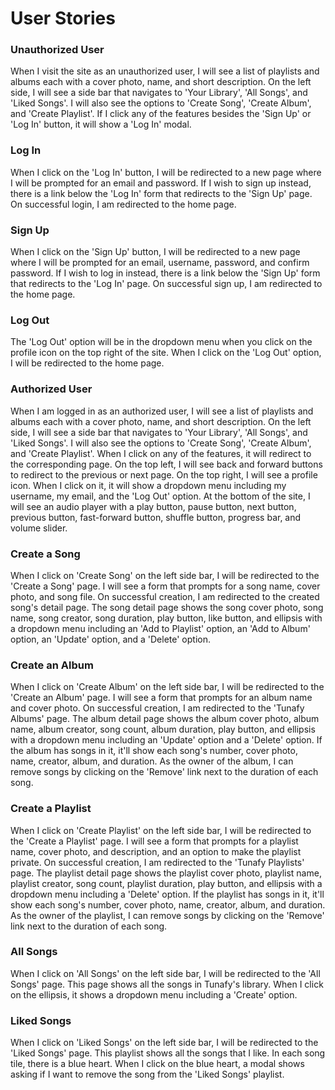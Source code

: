 # User Stories

### Unauthorized User
When I visit the site as an unauthorized user, I will see a list of playlists and albums each with a cover photo, name, and short description. On the left side, I will see a side bar that navigates to 'Your Library', 'All Songs', and 'Liked Songs'. I will also see the options to 'Create Song', 'Create Album', and 'Create Playlist'. If I click any of the features besides the 'Sign Up' or 'Log In' button, it will show a 'Log In' modal.

### Log In
When I click on the 'Log In' button, I will be redirected to a new page where I will be prompted for an email and password. If I wish to sign up instead, there is a link below the 'Log In' form that redirects to the 'Sign Up' page. On successful login, I am redirected to the home page.

### Sign Up
When I click on the 'Sign Up' button, I will be redirected to a new page where I will be prompted for an email, username, password, and confirm password. If I wish to log in instead, there is a link below the 'Sign Up' form that redirects to the 'Log In' page. On successful sign up, I am redirected to the home page.

### Log Out
The 'Log Out' option will be in the dropdown menu when you click on the profile icon on the top right of the site. When I click on the 'Log Out' option, I will be redirected to the home page.

### Authorized User
When I am logged in as an authorized user, I will see a list of playlists and albums each with a cover photo, name, and short description. On the left side, I will see a side bar that navigates to 'Your Library', 'All Songs', and 'Liked Songs'. I will also see the options to 'Create Song', 'Create Album', and 'Create Playlist'. When I click on any of the features, it will redirect to the corresponding page. On the top left, I will see back and forward buttons to redirect to the previous or next page. On the top right, I will see a profile icon. When I click on it, it will show a dropdown menu including my username, my email, and the 'Log Out' option. At the bottom of the site, I will see an audio player with a play button, pause button, next button, previous button, fast-forward button, shuffle button, progress bar, and volume slider.

### Create a Song
When I click on 'Create Song' on the left side bar, I will be redirected to the 'Create a Song' page. I will see a form that prompts for a song name, cover photo, and song file. On successful creation, I am redirected to the created song's detail page. The song detail page shows the song cover photo, song name, song creator, song duration, play button, like button, and ellipsis with a dropdown menu including an 'Add to Playlist' option, an 'Add to Album' option, an 'Update' option, and a 'Delete' option.

### Create an Album
When I click on 'Create Album' on the left side bar, I will be redirected to the 'Create an Album' page. I will see a form that prompts for an album name and cover photo. On successful creation, I am redirected to the 'Tunafy Albums' page. The album detail page shows the album cover photo, album name, album creator, song count, album duration, play button, and ellipsis with a dropdown menu including an 'Update' option and a 'Delete' option. If the album has songs in it, it'll show each song's number, cover photo, name, creator, album, and duration. As the owner of the album, I can remove songs by clicking on the 'Remove' link next to the duration of each song.

### Create a Playlist
When I click on 'Create Playlist' on the left side bar, I will be redirected to the 'Create a Playlist' page. I will see a form that prompts for a playlist name, cover photo, and description, and an option to make the playlist private. On successful creation, I am redirected to the 'Tunafy Playlists' page. The playlist detail page shows the playlist cover photo, playlist name, playlist creator, song count, playlist duration, play button, and ellipsis with a dropdown menu including a 'Delete' option. If the playlist has songs in it, it'll show each song's number, cover photo, name, creator, album, and duration. As the owner of the playlist, I can remove songs by clicking on the 'Remove' link next to the duration of each song.

### All Songs
When I click on 'All Songs' on the left side bar, I will be redirected to the 'All Songs' page. This page shows all the songs in Tunafy's library. When I click on the ellipsis, it shows a dropdown menu including a 'Create' option.

### Liked Songs
When I click on 'Liked Songs' on the left side bar, I will be redirected to the 'Liked Songs' page. This playlist shows all the songs that I like. In each song tile, there is a blue heart. When I click on the blue heart, a modal shows asking if I want to remove the song from the 'Liked Songs' playlist.
